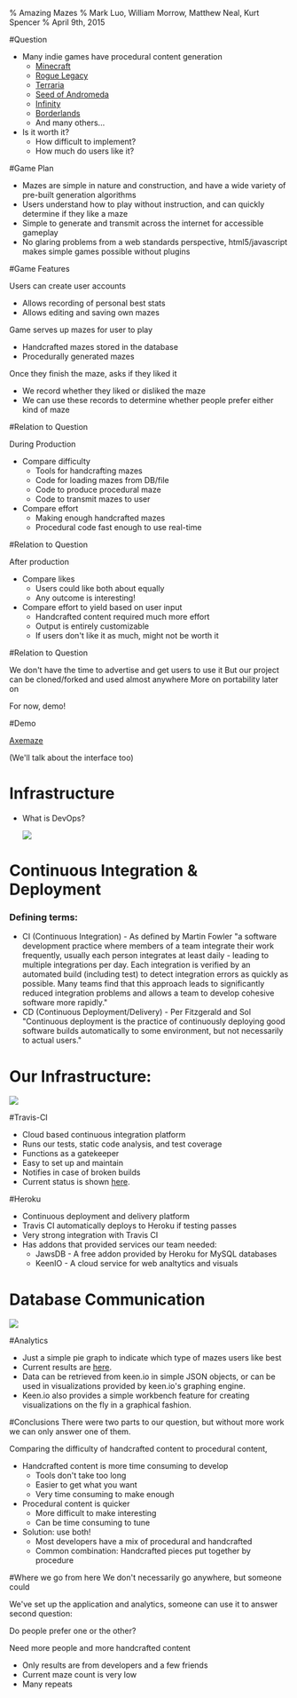 % Amazing Mazes
% Mark Luo, William Morrow, Matthew Neal, Kurt Spencer
% April 9th, 2015

#Question

* Many indie games have procedural content generation
    + [Minecraft](http://minecraft.net/ "Minecraft")
    + [Rogue Legacy](http://www.roguelegacy.com "Rogue Legacy")
    + [Terraria](https://terraria.org/ "Terraria")
    + [Seed of Andromeda](https://www.seedofandromeda.com/ "Seed of Andromeda")
    + [Infinity](https://www.inovaestudios.com/ "Infinity")
    + [Borderlands](http://borderlandsthegame.com "Borderlands")
    + And many others...
* Is it worth it?
    + How difficult to implement?
    + How much do users like it?

#Game Plan

* Mazes are simple in nature and construction, and have a wide variety of pre-built generation algorithms
* Users understand how to play without instruction, and can quickly determine if they like a maze
* Simple to generate and transmit across the internet for accessible gameplay
* No glaring problems from a web standards perspective, html5/javascript makes simple games possible without plugins

#Game Features

Users can create user accounts

* Allows recording of personal best stats
* Allows editing and saving own mazes

Game serves up mazes for user to play

* Handcrafted mazes stored in the database
* Procedurally generated mazes

Once they finish the maze, asks if they liked it

* We record whether they liked or disliked the maze
* We can use these records to determine whether people prefer either kind of maze

#Relation to Question

During Production

* Compare difficulty
    + Tools for handcrafting mazes
    + Code for loading mazes from DB/file
    + Code to produce procedural maze
    + Code to transmit mazes to user
* Compare effort
    + Making enough handcrafted mazes
    + Procedural code fast enough to use real-time

#Relation to Question

After production

* Compare likes
    + Users could like both about equally
    + Any outcome is interesting!
* Compare effort to yield based on user input
    + Handcrafted content required much more effort
    + Output is entirely customizable
    + If users don't like it as much, might not be worth it

#Relation to Question

We don't have the time to advertise and get users to use it
But our project can be cloned/forked and used almost anywhere
More on portability later on

For now, demo!

#Demo

[Axemaze](http://axemaze.herokuapp.com/ "Axemaze")

(We'll talk about the interface too)





# Infrastructure

- What is DevOps?
 
    ![](../img/finalpres/wallofconfusion.png)

# Continuous Integration & Deployment
### Defining terms:

- CI (Continuous Integration) - As defined by Martin Fowler "a software development practice where members of a team integrate their work frequently, usually each person integrates at least daily - leading to multiple integrations per day. Each integration is verified by an automated build (including test) to detect integration errors as quickly as possible. Many teams find that this approach leads to significantly reduced integration problems and allows a team to develop cohesive software more rapidly."
- CD (Continuous Deployment/Delivery) - Per Fitzgerald and Sol "Continuous deployment is the practice of continuously deploying good software builds automatically to some environment, but not necessarily to actual users."

# Our Infrastructure:

![](../img/finalpres/infrastructure.png)

#Travis-CI

- Cloud based continuous integration platform
- Runs our tests, static code analysis, and test coverage
- Functions as a gatekeeper
- Easy to set up and maintain
- Notifies in case of broken builds
- Current status is shown [here](https://travis-ci.org/CSC510-2015-Axitron/maze).

#Heroku

- Continuous deployment and delivery platform
- Travis CI automatically deploys to Heroku if testing passes
- Very strong integration with Travis CI
- Has addons that provided  services our team needed:
    - JawsDB - A free addon provided by Heroku for MySQL databases
    - KeenIO - A cloud service for web analtytics and visuals

# Database Communication

![](../img/finalpres/apicommunication.png)

#Analytics

- Just a simple pie graph to indicate which type of mazes users like best
- Current results are [here](http://axemaze.herokuapp.com/pie.html).
- Data can be retrieved from keen.io in simple JSON objects, or can be used in visualizations provided by keen.io's graphing engine.
- Keen.io also provides a simple workbench feature for creating visualizations on the fly in a graphical fashion.

#Conclusions
There were two parts to our question, but without more work we can only answer one of them.

Comparing the difficulty of handcrafted content to procedural content,

* Handcrafted content is more time consuming to develop
    + Tools don't take too long
    + Easier to get what you want
    + Very time consuming to make enough
* Procedural content is quicker
    + More difficult to make interesting
    + Can be time consuming to tune
* Solution: use both!
    + Most developers have a mix of procedural and handcrafted
    + Common combination: Handcrafted pieces put together by procedure

#Where we go from here
We don't necessarily go anywhere, but someone could

We've set up the application and analytics, someone can use it to answer second question:

Do people prefer one or the other?

Need more people and more handcrafted content

* Only results are from developers and a few friends
* Current maze count is very low
* Many repeats

